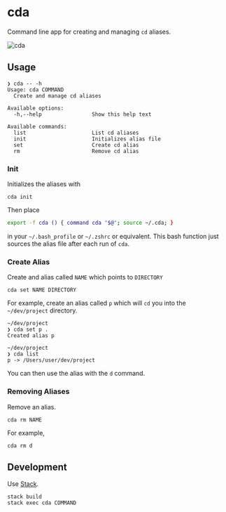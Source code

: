 # cda

Command line app for creating and managing `cd` aliases.

![cda](https://user-images.githubusercontent.com/3044853/32304787-e4a5b214-bf2e-11e7-9e29-8a9dc0c5a063.gif)

## Usage

```
❯ cda -- -h
Usage: cda COMMAND
  Create and manage cd aliases

Available options:
  -h,--help                Show this help text

Available commands:
  list                     List cd aliases
  init                     Initializes alias file
  set                      Create cd alias
  rm                       Remove cd alias
```

### Init

Initializes the aliases with

```
cda init
```

Then place

```sh
export -f cda () { command cda "$@"; source ~/.cda; }
```

in your `~/.bash_profile` or `~/.zshrc` or equivalent. This bash function just sources the alias file after each run of `cda`.

### Create Alias

Create and alias called `NAME` which points to `DIRECTORY`

```
cda set NAME DIRECTORY
```

For example, create an alias called `p` which will `cd` you into the `~/dev/project` directory.

```
~/dev/project
❯ cda set p .
Created alias p

~/dev/project
❯ cda list
p -> /Users/user/dev/project
```

You can then use the alias with the `d` command.

### Removing Aliases

Remove an alias.

```
cda rm NAME
```

For example,

```
cda rm d
```

## Development

Use [Stack](https://docs.haskellstack.org/en/stable/README/).

```
stack build
stack exec cda COMMAND
```
